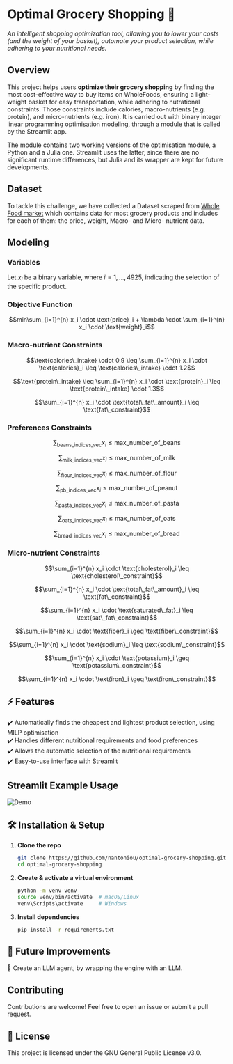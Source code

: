 
# **Optimal Grocery Shopping 🛒**  
_An intelligent shopping optimization tool, allowing you to lower your costs (and the weight of your basket), automate your product selection, while adhering to your nutritional needs._  

## **Overview**
This project helps users **optimize their grocery shopping** by finding the most cost-effective way to buy items on WholeFoods, ensuring a light-weight basket for easy transportation, while adhering to nutrational constraints. Those constraints include calories, macro-nutrients (e.g. protein), and micro-nutrients (e.g. iron). It is carried out with binary integer linear programming optimisation modeling, through a module that is called by the Streamlit app.

The module contains two working versions of the optimisation module, a Python and a Julia one. Streamlit uses the latter, since there are no significant runtime differences, but Julia and its wrapper are kept for future developments.


## **Dataset**
To tackle this challenge, we have collected a Dataset scraped from [Whole Food market](https://www.wholefoodsmarket.com/) which contains data for most grocery products and includes for each of them: the price, weight, Macro- and Micro- nutrient data.


## **Modeling**
### Variables
Let $x_i$ be a binary variable, where $i = 1, \dots, 4925$, indicating the selection of the specific product.

### Objective Function

```math
min\sum_{i=1}^{n} x_i \cdot \text{price}_i + \lambda \cdot \sum_{i=1}^{n} x_i \cdot \text{weight}_i
```
### Macro-nutrient Constraints

```math
\text{calories\_intake} \cdot 0.9 \leq \sum_{i=1}^{n} x_i \cdot \text{calories}_i \leq \text{calories\_intake} \cdot 1.2
```
```math
\text{protein\_intake} \leq \sum_{i=1}^{n} x_i \cdot \text{protein}_i \leq \text{protein\_intake} \cdot 1.3
```
```math
\sum_{i=1}^{n} x_i \cdot \text{total\_fat\_amount}_i \leq \text{fat\_constraint}
```

### Preferences Constraints

```math
\sum_{\text{beans\_indices\_vec}} x_i \leq \text{max\_number\_of\_beans}
```
```math
\sum_{\text{milk\_indices\_vec}} x_i \leq \text{max\_number\_of\_milk}
```
```math
\sum_{\text{flour\_indices\_vec}} x_i \leq \text{max\_number\_of\_flour}
```
```math
\sum_{\text{pb\_indices\_vec}} x_i \leq \text{max\_number\_of\_peanut}
```
```math
\sum_{\text{pasta\_indices\_vec}} x_i \leq \text{max\_number\_of\_pasta}
```
```math
\sum_{\text{oats\_indices\_vec}} x_i \leq \text{max\_number\_of\_oats}
```
```math
\sum_{\text{bread\_indices\_vec}} x_i \leq \text{max\_number\_of\_bread}
```

### Micro-nutrient Constraints

```math
\sum_{i=1}^{n} x_i \cdot \text{cholesterol}_i \leq \text{cholesterol\_constraint}
```
```math
\sum_{i=1}^{n} x_i \cdot \text{total\_fat\_amount}_i \leq \text{fat\_constraint}
```
```math
\sum_{i=1}^{n} x_i \cdot \text{saturated\_fat}_i \leq \text{sat\_fat\_constraint}
```
```math
\sum_{i=1}^{n} x_i \cdot \text{fiber}_i \geq \text{fiber\_constraint}
```
```math
\sum_{i=1}^{n} x_i \cdot \text{sodium}_i \leq \text{sodium\_constraint}
```
```math
\sum_{i=1}^{n} x_i \cdot \text{potassium}_i \geq \text{potassium\_constraint}
```
```math
\sum_{i=1}^{n} x_i \cdot \text{iron}_i \geq \text{iron\_constraint}
```


## **⚡ Features**  
✔️ Automatically finds the cheapest and lightest product selection, using MILP optimisation<br>
✔️ Handles different nutritional requirements and food preferences<br>
✔️ Allows the automatic selection of the nutritional requirements<br>
✔️ Easy-to-use interface with Streamlit

## **Streamlit Example Usage**  

![Demo](media/demo.gif)

## **🛠️ Installation & Setup**  
1. **Clone the repo**  
   ```bash
   git clone https://github.com/nantoniou/optimal-grocery-shopping.git
   cd optimal-grocery-shopping
   ```
2. **Create & activate a virtual environment**  
   ```bash
   python -m venv venv
   source venv/bin/activate  # macOS/Linux
   venv\Scripts\activate     # Windows
   ```
3. **Install dependencies**  
   ```bash
   pip install -r requirements.txt
   ```


## **🚀 Future Improvements**  
🔹 Create an LLM agent, by wrapping the engine with an LLM.

## **Contributing**  
Contributions are welcome! Feel free to open an issue or submit a pull request.  

## **🐝 License**  
This project is licensed under the GNU General Public License v3.0.  
